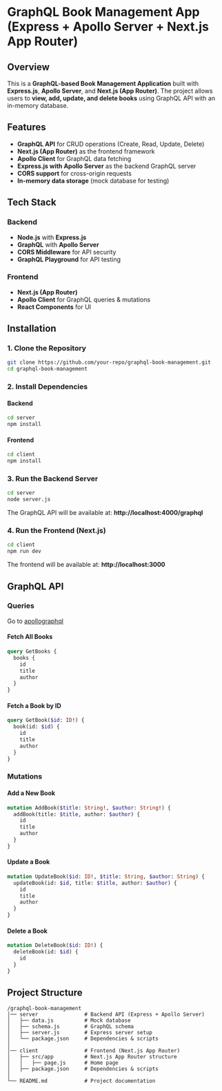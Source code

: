 # GraphQL Book Management App (Express + Apollo Server + Next.js App Router)

## Overview

This is a **GraphQL-based Book Management Application** built with **Express.js**, **Apollo Server**, and **Next.js (App Router)**. The project allows users to **view, add, update, and delete books** using GraphQL API with an in-memory database.

## Features

- **GraphQL API** for CRUD operations (Create, Read, Update, Delete)
- **Next.js (App Router)** as the frontend framework
- **Apollo Client** for GraphQL data fetching
- **Express.js with Apollo Server** as the backend GraphQL server
- **CORS support** for cross-origin requests
- **In-memory data storage** (mock database for testing)

## Tech Stack

### Backend

- **Node.js** with **Express.js**
- **GraphQL** with **Apollo Server**
- **CORS Middleware** for API security
- **GraphQL Playground** for API testing

### Frontend

- **Next.js (App Router)**
- **Apollo Client** for GraphQL queries & mutations
- **React Components** for UI

## Installation

### 1. Clone the Repository

```sh
git clone https://github.com/your-repo/graphql-book-management.git
cd graphql-book-management
```

### 2. Install Dependencies

#### Backend

```sh
cd server
npm install
```

#### Frontend

```sh
cd client
npm install
```

### 3. Run the Backend Server

```sh
cd server
node server.js
```

The GraphQL API will be available at: **http://localhost:4000/graphql**

### 4. Run the Frontend (Next.js)

```sh
cd client
npm run dev
```

The frontend will be available at: **http://localhost:3000**

## GraphQL API

### Queries

Go to [apollographql](http://localhost:4000/graphql)

#### Fetch All Books

```graphql
query GetBooks {
  books {
    id
    title
    author
  }
}
```

#### Fetch a Book by ID

```graphql
query GetBook($id: ID!) {
  book(id: $id) {
    id
    title
    author
  }
}
```

### Mutations

#### Add a New Book

```graphql
mutation AddBook($title: String!, $author: String!) {
  addBook(title: $title, author: $author) {
    id
    title
    author
  }
}
```

#### Update a Book

```graphql
mutation UpdateBook($id: ID!, $title: String, $author: String) {
  updateBook(id: $id, title: $title, author: $author) {
    id
    title
    author
  }
}
```

#### Delete a Book

```graphql
mutation DeleteBook($id: ID!) {
  deleteBook(id: $id) {
    id
  }
}
```

## Project Structure

```
/graphql-book-management
│── server               # Backend API (Express + Apollo Server)
│   ├── data.js          # Mock database
│   ├── schema.js        # GraphQL schema
│   ├── server.js        # Express server setup
│   └── package.json     # Dependencies & scripts
│
│── client               # Frontend (Next.js App Router)
│   ├── src/app          # Next.js App Router structure
│   │   ├── page.js      # Home page
│   ├── package.json     # Dependencies & scripts
│
└── README.md            # Project documentation
```
